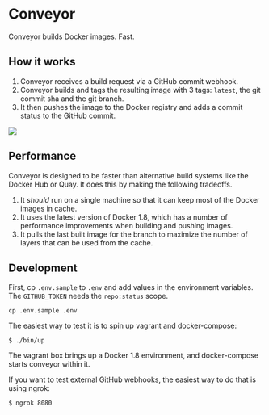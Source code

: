 # Conveyor

Conveyor builds Docker images. Fast.

## How it works

1. Conveyor receives a build request via a GitHub commit webhook.
2. Conveyor builds and tags the resulting image with 3 tags: `latest`, the git commit sha and the git branch.
3. It then pushes the image to the Docker registry and adds a commit status to the GitHub commit.

![](https://camo.githubusercontent.com/ef1699d11369ebaad557699528f254cf89f2525d/68747470733a2f2f73332e616d617a6f6e6177732e636f6d2f656a686f6c6d65732e6769746875622e636f6d2f4137324e6a2e706e67)

## Performance

Conveyor is designed to be faster than alternative build systems like the Docker Hub or Quay. It does this by making the following tradeoffs.

1. It _should_ run on a single machine so that it can keep most of the Docker images in cache.
2. It uses the latest version of Docker 1.8, which has a number of performance improvements when building and pushing images.
3. It pulls the last built image for the branch to maximize the number of layers that can be used from the cache.

## Development

First, cp `.env.sample` to `.env` and add values in the environment variables. The `GITHUB_TOKEN` needs the `repo:status` scope.

```console
cp .env.sample .env
```

The easiest way to test it is to spin up vagrant and docker-compose:

```console
$ ./bin/up
```

The vagrant box brings up a Docker 1.8 environment, and docker-compose starts conveyor within it.

If you want to test external GitHub webhooks, the easiest way to do that is using ngrok:

```console
$ ngrok 8080
```

